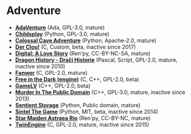 [comment]: # (autogenerated content, do not edit)
# Adventure

- **[AdaVenture](adaventure.md)** (Ada, GPL-3.0, mature)
- **[Childsplay](childsplay.md)** (Python, GPL-3.0, mature)
- **[Colossal Cave Adventure](colossal_cave_adventure.md)** (Python, Apache-2.0, mature)
- **[Der Clou!](der_clou.md)** (C, Custom, beta, inactive since 2017)
- **[Digital: A Love Story](digital_a_love_story.md)** (Ren'py, CC-BY-NC-SA, mature)
- **[Dragon History - Dračí Historie](dragon_history-dra_historie.md)** (Pascal, Script, GPL-2.0, mature, inactive since 2010)
- **[Fanwor](fanwor.md)** (C, GPL-2.0, mature)
- **[Free in the Dark (engine)](free_in_the_dark_engine.md)** (C, C++, GPL-2.0, beta)
- **[GameLV](gamelv.md)** (C++, GPL-2.0, beta)
- **[Murder In The Public Domain](murder_in_the_public_domain.md)** (C++, GPL-3.0, mature, inactive since 2013)
- **[Sentient Storage](sentient_storage.md)** (Python, Public domain, mature)
- **[Sintel The Game](sintel_the_game.md)** (Python, MIT, beta, inactive since 2014)
- **[Star Maiden Astraea Rio](star_maiden_astraea_rio.md)** (Ren'py, CC-BY-NC, mature)
- **[TwinEngine](twinengine.md)** (C, GPL-2.0, mature, inactive since 2015)